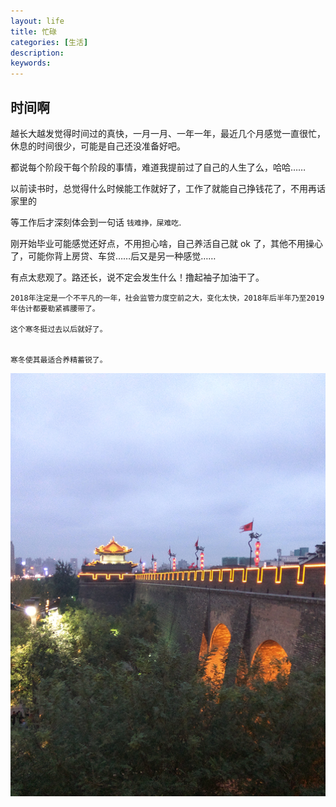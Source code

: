 ```yaml
---
layout: life
title: 忙碌
categories: [生活]
description: 
keywords: 
---
```


## 时间啊

越长大越发觉得时间过的真快，一月一月、一年一年，最近几个月感觉一直很忙，休息的时间很少，可能是自己还没准备好吧。

都说每个阶段干每个阶段的事情，难道我提前过了自己的人生了么，哈哈……

以前读书时，总觉得什么时候能工作就好了，工作了就能自己挣钱花了，不用再话家里的

等工作后才深刻体会到一句话 `钱难挣，屎难吃`.

刚开始毕业可能感觉还好点，不用担心啥，自己养活自己就 ok 了，其他不用操心了，可能你背上房贷、车贷……后又是另一种感觉……

有点太悲观了。路还长，说不定会发生什么！撸起袖子加油干了。

```
2018年注定是一个不平凡的一年，社会监管力度空前之大，变化太快，2018年后半年乃至2019年估计都要勒紧裤腰带了。

这个寒冬挺过去以后就好了。


寒冬使其最适合养精蓄锐了。

```

![](/res/img/life/2018res/09/1.png)
